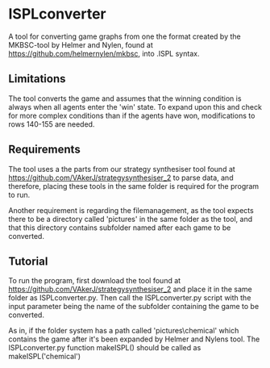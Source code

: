# ISPLconverter
A tool for converting game graphs from one the format created by the MKBSC-tool by Helmer and Nylen, found at https://github.com/helmernylen/mkbsc, into .ISPL syntax.

## Limitations
The tool converts the game and assumes that the winning condition is always when all agents enter the 'win' state. To expand upon this and check for more complex conditions than if the agents have won, modifications to rows 140-155 are needed.

## Requirements
The tool uses a the parts from our strategy synthesiser tool found at https://github.com/VAkerJ/strategysynthesiser_2 to parse data, and therefore, placing these tools in the same folder is required for the program to run.

Another requirement is regarding the filemanagement, as the tool expects there to be a directory called 'pictures' in the same folder as the tool, and that this directory contains subfolder named after each game to be converted.

## Tutorial
To run the program, first download the tool found at https://github.com/VAkerJ/strategysynthesiser_2 and place it in the same folder as ISPLconverter.py. Then call the ISPLconverter.py script with the input parameter being the name of the subfolder containing the game to be converted.

As in, if the folder system has a path called 'pictures\chemical\' which contains the game after it's been expanded by Helmer and Nylens tool. The ISPLconverter.py function makeISPL() should be called as makeISPL('chemical')
